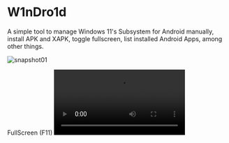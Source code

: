 # W1nDro1d
A simple tool to manage Windows 11's Subsystem for Android manually, install APK and XAPK, toggle fullscreen, list installed Android Apps, among other things.

![snapshot01](https://raw.githubusercontent.com/vhanla/W1nDro1d/main/gitassets/snapshot01.jpg)

FullScreen (F11)
![f11](https://raw.githubusercontent.com/vhanla/W1nDro1d/main/gitassets/f11.mp4)
